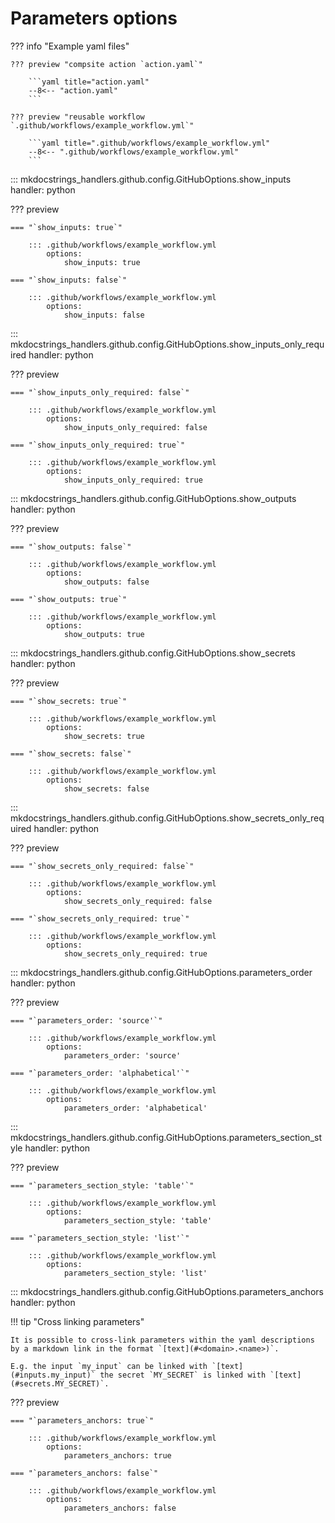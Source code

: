 # Parameters options

??? info "Example yaml files"

    ??? preview "compsite action `action.yaml`"

        ```yaml title="action.yaml"
        --8<-- "action.yaml"
        ```

    ??? preview "reusable workflow `.github/workflows/example_workflow.yml`"

        ```yaml title=".github/workflows/example_workflow.yml"
        --8<-- ".github/workflows/example_workflow.yml"
        ```

::: mkdocstrings_handlers.github.config.GitHubOptions.show_inputs
    handler: python

??? preview

    === "`show_inputs: true`"

        ::: .github/workflows/example_workflow.yml
            options:
                show_inputs: true

    === "`show_inputs: false`"
        
        ::: .github/workflows/example_workflow.yml
            options:
                show_inputs: false

::: mkdocstrings_handlers.github.config.GitHubOptions.show_inputs_only_required
    handler: python

??? preview

    === "`show_inputs_only_required: false`"
        
        ::: .github/workflows/example_workflow.yml
            options:
                show_inputs_only_required: false

    === "`show_inputs_only_required: true`"

        ::: .github/workflows/example_workflow.yml
            options:
                show_inputs_only_required: true

::: mkdocstrings_handlers.github.config.GitHubOptions.show_outputs
    handler: python

??? preview

    === "`show_outputs: false`"
        
        ::: .github/workflows/example_workflow.yml
            options:
                show_outputs: false

    === "`show_outputs: true`"

        ::: .github/workflows/example_workflow.yml
            options:
                show_outputs: true

::: mkdocstrings_handlers.github.config.GitHubOptions.show_secrets
    handler: python

??? preview

    === "`show_secrets: true`"

        ::: .github/workflows/example_workflow.yml
            options:
                show_secrets: true

    === "`show_secrets: false`"
        
        ::: .github/workflows/example_workflow.yml
            options:
                show_secrets: false

::: mkdocstrings_handlers.github.config.GitHubOptions.show_secrets_only_required
    handler: python

??? preview

    === "`show_secrets_only_required: false`"
        
        ::: .github/workflows/example_workflow.yml
            options:
                show_secrets_only_required: false

    === "`show_secrets_only_required: true`"

        ::: .github/workflows/example_workflow.yml
            options:
                show_secrets_only_required: true

::: mkdocstrings_handlers.github.config.GitHubOptions.parameters_order
    handler: python

??? preview

    === "`parameters_order: 'source'`"
        
        ::: .github/workflows/example_workflow.yml
            options:
                parameters_order: 'source'

    === "`parameters_order: 'alphabetical'`"

        ::: .github/workflows/example_workflow.yml
            options:
                parameters_order: 'alphabetical'

::: mkdocstrings_handlers.github.config.GitHubOptions.parameters_section_style
    handler: python

??? preview

    === "`parameters_section_style: 'table'`"
        
        ::: .github/workflows/example_workflow.yml
            options:
                parameters_section_style: 'table'

    === "`parameters_section_style: 'list'`"

        ::: .github/workflows/example_workflow.yml
            options:
                parameters_section_style: 'list'

::: mkdocstrings_handlers.github.config.GitHubOptions.parameters_anchors
    handler: python


!!! tip "Cross linking parameters"

    It is possible to cross-link parameters within the yaml descriptions by a markdown link in the format `[text](#<domain>.<name>)`. 

    E.g. the input `my_input` can be linked with `[text](#inputs.my_input)` the secret `MY_SECRET` is linked with `[text](#secrets.MY_SECRET)`.

??? preview

    === "`parameters_anchors: true`"
        
        ::: .github/workflows/example_workflow.yml
            options:
                parameters_anchors: true

    === "`parameters_anchors: false`"

        ::: .github/workflows/example_workflow.yml
            options:
                parameters_anchors: false